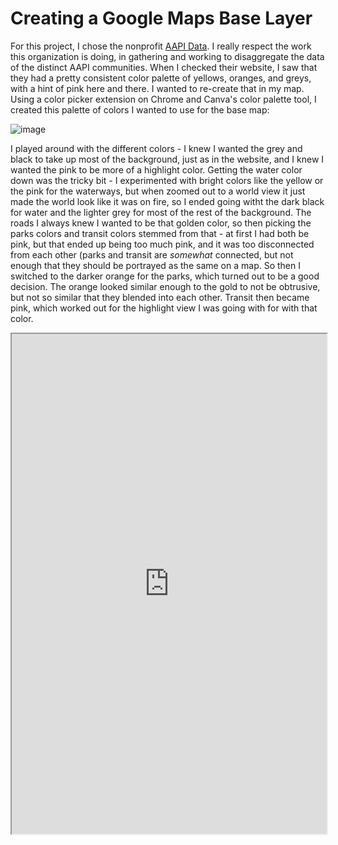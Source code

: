 # Creating a Google Maps Base Layer

For this project, I chose the nonprofit [AAPI Data](https://aapidata.com/). I really respect the work this organization is doing, in gathering and working to disaggregate the data of the distinct AAPI communities. When I checked their website, I saw that they had a pretty consistent color palette of yellows, oranges, and greys, with a hint of pink here and there. I wanted to re-create that in my map. Using a color picker extension on Chrome and Canva's color palette tool, I created this palette of colors I wanted to use for the base map:

![image](https://user-images.githubusercontent.com/59181449/112777824-208eb800-9011-11eb-864b-5329a039dc6d.png)

I played around with the different colors - I knew I wanted the grey and black to take up most of the background, just as in the website, and I knew I wanted the pink to be more of a highlight color. Getting the water color down was the tricky bit - I experimented with bright colors like the yellow or the pink for the waterways, but when zoomed out to a world view it just made the world look like it was on fire, so I ended going witht the dark black for water and the lighter grey for most of the rest of the background. The roads I always knew I wanted to be that golden color, so then picking the parks colors and transit colors stemmed from that - at first I had both be pink, but that ended up being too much pink, and it was too disconnected from each other (parks and transit are _somewhat_ connected, but not enough that they should be portrayed as the same on a map. So then I switched to the darker orange for the parks, which turned out to be a good decision. The orange looked similar enough to the gold to not be obtrusive, but not so similar that they blended into each other. Transit then became pink, which worked out for the highlight view I was going with for with that color. 


<iframe src="https://satvikaneti.github.io/Advanced-GIS-Portfolio/gmapfirstproj.html" width="100%" height="800px"></iframe>
